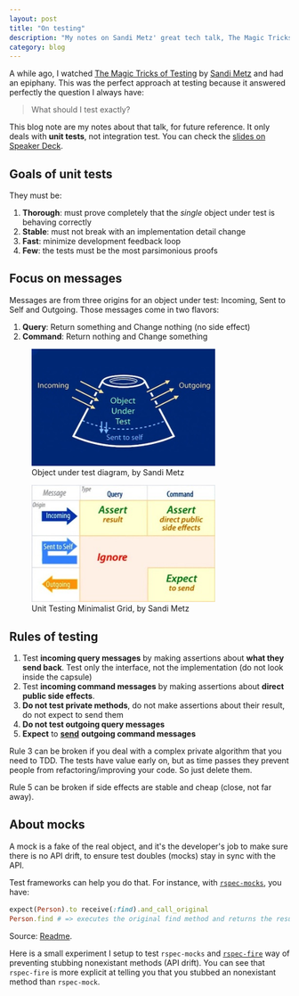 ```yaml
---
layout: post
title: "On testing"
description: "My notes on Sandi Metz' great tech talk, The Magic Tricks of Testing"
category: blog
---
```


A while ago, I watched [The Magic Tricks of Testing](https://www.youtube.com/watch?v=URSWYvyc42M)
by [Sandi Metz](https://twitter.com/sandimetz) and had an epiphany. This was the perfect
approach at testing because it answered perfectly the question I always have:

> What should I test exactly?

This blog note are my notes about that talk, for future reference. It only deals
with **unit tests**, not integration test.
You can check the [slides on Speaker Deck](https://speakerdeck.com/skmetz/magic-tricks-of-testing-railsconf).

## Goals of unit tests

They must be:

1. **<span title="(minutieux, rigoureux)">Thorough</span>**: must prove completely that
the *single* object under test is behaving correctly
2. **Stable**: must not break with an implementation detail change
3. **Fast**: minimize development feedback loop
4. **Few**: the tests must be the most parsimonious proofs

## Focus on messages

Messages are from three origins for an object under test: Incoming, Sent to Self and Outgoing.
Those messages come in two flavors:

1. **Query**: Return something and Change nothing (no side effect)
2. **Command**: Return nothing and Change something

<div class="spacer without-border">

</div>

<div>
  <figure class="center pull-left">
    <img src="/images/posts/object_under_test.jpg" alt="Object under test Diagram" width="330">
    <figcaption>Object under test diagram, by Sandi Metz</figcaption>
  </figure>

  <figure class="center pull-right">
    <img src="/images/posts/unit_testing_minimalist_grid.jpg" alt="Unit testing minimalist grid"  width="330">
    <figcaption>Unit Testing Minimalist Grid, by Sandi Metz</figcaption>
  </figure>
</div>

<div class="clear">

</div>

<div class="spacer without-border">

</div>

## Rules of testing

1. Test **incoming query messages** by making assertions about **what they send back**.
Test only the interface, not the implementation (do not look inside the capsule)
2. Test **incoming command messages** by making assertions about **direct public side effects**.
3. **Do not test private methods**, do not make assertions about their result, do not
expect to send them
4. **Do not test outgoing query messages**
5. **Expect** to <span style="text-decoration:underline; font-weight: bold">send</span> **outgoing command messages**

Rule 3 can be broken if you deal with a complex private algorithm that you need to TDD. The tests
have value early on, but as time passes they prevent people from refactoring/improving your code.
So just delete them.

Rule 5 can be broken if side effects are stable and cheap (close, not far away).

## About mocks

A mock is a fake of the real object, and it's the developer's job to make sure there
is no API drift, to ensure test doubles (mocks) stay in sync with the API.

Test frameworks can help you do that. For instance, with [`rspec-mocks`](https://github.com/rspec/rspec-mocks), you have:

```ruby
expect(Person).to receive(:find).and_call_original
Person.find # => executes the original find method and returns the result
```

Source: [Readme](https://github.com/rspec/rspec-mocks#delegating-to-the-original-implementation).

Here is a small experiment I setup to test `rspec-mocks` and
[`rspec-fire`](https://github.com/xaviershay/rspec-fire) way of preventing
stubbing nonexistant methods (API drift). You can see that `rspec-fire` is more explicit
at telling you that you stubbed an nonexistant method than `rspec-mock`.

<script src="https://gist.github.com/ssaunier/6864350.js">
</script>
